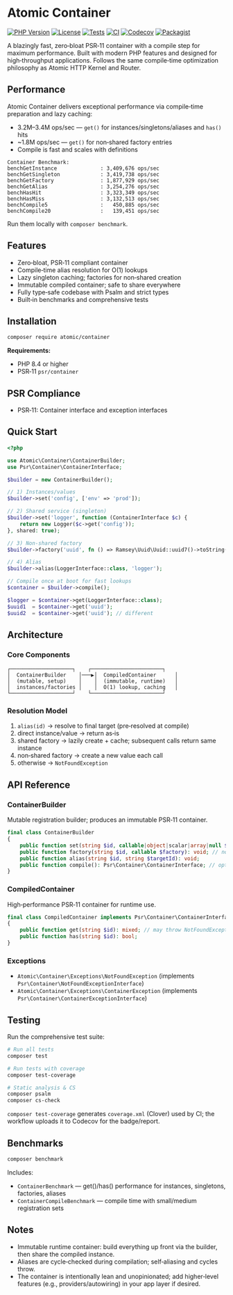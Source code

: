 # Atomic Container

[![PHP Version](https://img.shields.io/badge/php-%5E8.4-blue)](https://www.php.net/)
[![License](https://img.shields.io/badge/license-MIT-green)](LICENSE)
[![Tests](https://img.shields.io/badge/tests-passing-brightgreen)](tests/)
[![CI](https://github.com/atomic-php/container/actions/workflows/ci.yml/badge.svg)](https://github.com/atomic-php/container/actions)
[![Codecov](https://codecov.io/gh/atomic-php/container/branch/main/graph/badge.svg)](https://codecov.io/gh/atomic-php/container)
[![Packagist](https://img.shields.io/packagist/v/atomic/container)](https://packagist.org/packages/atomic/container)

A blazingly fast, zero‑bloat PSR‑11 container with a compile step for maximum performance. Built with modern PHP features and designed for high‑throughput applications. Follows the same compile‑time optimization philosophy as Atomic HTTP Kernel and Router.

## Performance

Atomic Container delivers exceptional performance via compile‑time preparation and lazy caching:

- 3.2M–3.4M ops/sec — `get()` for instances/singletons/aliases and `has()` hits
- ~1.8M ops/sec — `get()` for non‑shared factory entries
- Compile is fast and scales with definitions

```text
Container Benchmark:
benchGetInstance              : 3,409,676 ops/sec
benchGetSingleton             : 3,419,738 ops/sec
benchGetFactory               : 1,877,929 ops/sec
benchGetAlias                 : 3,254,276 ops/sec
benchHasHit                   : 3,323,349 ops/sec
benchHasMiss                  : 3,132,513 ops/sec
benchCompile5                 :   450,885 ops/sec
benchCompile20                :   139,451 ops/sec
```

Run them locally with `composer benchmark`.

## Features

- Zero‑bloat, PSR‑11 compliant container
- Compile‑time alias resolution for O(1) lookups
- Lazy singleton caching; factories for non‑shared creation
- Immutable compiled container; safe to share everywhere
- Fully type‑safe codebase with Psalm and strict types
- Built‑in benchmarks and comprehensive tests

## Installation

```bash
composer require atomic/container
```

**Requirements:**

- PHP 8.4 or higher
- PSR‑11 `psr/container`

## PSR Compliance

- PSR‑11: Container interface and exception interfaces

## Quick Start

```php
<?php

use Atomic\Container\ContainerBuilder;
use Psr\Container\ContainerInterface;

$builder = new ContainerBuilder();

// 1) Instances/values
$builder->set('config', ['env' => 'prod']);

// 2) Shared service (singleton)
$builder->set('logger', function (ContainerInterface $c) {
    return new Logger($c->get('config'));
}, shared: true);

// 3) Non-shared factory
$builder->factory('uuid', fn () => Ramsey\Uuid\Uuid::uuid7()->toString());

// 4) Alias
$builder->alias(LoggerInterface::class, 'logger');

// Compile once at boot for fast lookups
$container = $builder->compile();

$logger = $container->get(LoggerInterface::class);
$uuid1  = $container->get('uuid');
$uuid2  = $container->get('uuid'); // different
```

## Architecture

### Core Components

```text
┌────────────────────┐    ┌───────────────────────┐
│  ContainerBuilder    │───▶│  CompiledContainer      │
│  (mutable, setup)    │    │  (immutable, runtime)   │
│  instances/factories │    │  O(1) lookup, caching   │
└────────────────────┘    └───────────────────────┘
```

### Resolution Model

1. `alias(id)` → resolve to final target (pre‑resolved at compile)
2. direct instance/value → return as‑is
3. shared factory → lazily create + cache; subsequent calls return same instance
4. non‑shared factory → create a new value each call
5. otherwise → `NotFoundException`

## API Reference

### ContainerBuilder

Mutable registration builder; produces an immutable PSR‑11 container.

```php
final class ContainerBuilder
{
    public function set(string $id, callable|object|scalar|array|null $value, bool $shared = true): void;
    public function factory(string $id, callable $factory): void; // non-shared
    public function alias(string $id, string $targetId): void;
    public function compile(): Psr\Container\ContainerInterface; // optimized container
}
```

### CompiledContainer

High‑performance PSR‑11 container for runtime use.

```php
final class CompiledContainer implements Psr\Container\ContainerInterface
{
    public function get(string $id): mixed; // may throw NotFoundException|ContainerException
    public function has(string $id): bool;
}
```

### Exceptions

- `Atomic\Container\Exceptions\NotFoundException` (implements `Psr\Container\NotFoundExceptionInterface`)
- `Atomic\Container\Exceptions\ContainerException` (implements `Psr\Container\ContainerExceptionInterface`)

## Testing

Run the comprehensive test suite:

```bash
# Run all tests
composer test

# Run tests with coverage
composer test-coverage

# Static analysis & CS
composer psalm
composer cs-check
```

`composer test-coverage` generates `coverage.xml` (Clover) used by CI; the workflow uploads it to Codecov for the badge/report.

## Benchmarks

```bash
composer benchmark
```

Includes:

- `ContainerBenchmark` — get()/has() performance for instances, singletons, factories, aliases
- `ContainerCompileBenchmark` — compile time with small/medium registration sets

## Notes

- Immutable runtime container: build everything up front via the builder, then share the compiled instance.
- Aliases are cycle‑checked during compilation; self‑aliasing and cycles throw.
- The container is intentionally lean and unopinionated; add higher‑level features (e.g., providers/autowiring) in your app layer if desired.
